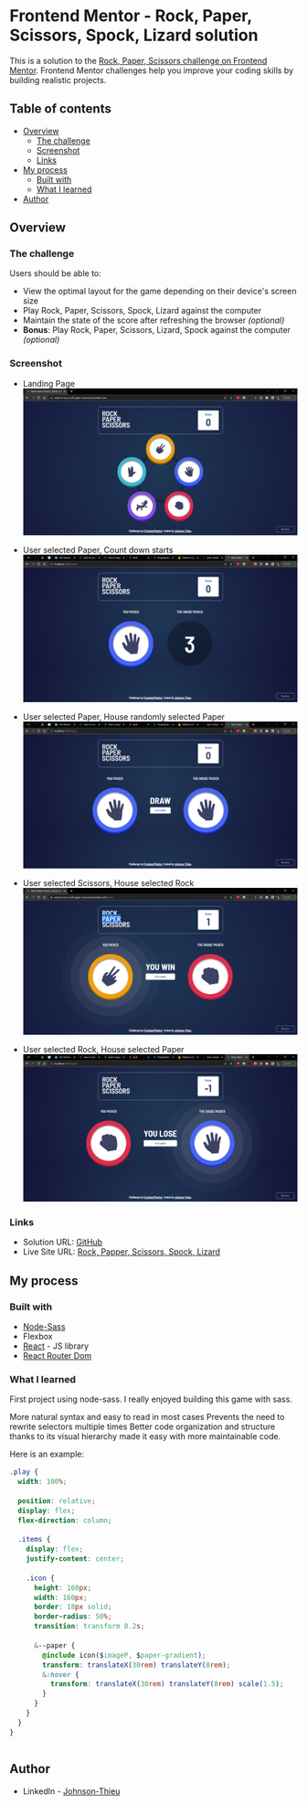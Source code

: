 # Frontend Mentor - Rock, Paper, Scissors, Spock, Lizard solution

This is a solution to the [Rock, Paper, Scissors challenge on Frontend Mentor](https://www.frontendmentor.io/challenges/rock-paper-scissors-game-pTgwgvgH). Frontend Mentor challenges help you improve your coding skills by building realistic projects.

## Table of contents

- [Overview](#overview)
  - [The challenge](#the-challenge)
  - [Screenshot](#screenshot)
  - [Links](#links)
- [My process](#my-process)
  - [Built with](#built-with)
  - [What I learned](#what-i-learned)
- [Author](#author)

## Overview

### The challenge

Users should be able to:

- View the optimal layout for the game depending on their device's screen size
- Play Rock, Paper, Scissors, Spock, Lizard against the computer
- Maintain the state of the score after refreshing the browser _(optional)_
- **Bonus**: Play Rock, Paper, Scissors, Lizard, Spock against the computer _(optional)_

### Screenshot

- Landing Page
  ![](./src/images/game-screenshot.png)

- User selected Paper, Count down starts
  ![](./src/images/game-count.png)

- User selected Paper, House randomly selected Paper
  ![](./src/images/game-draw.png)

- User selected Scissors, House selected Rock
  ![](./src/images/game-win.png)

- User selected Rock, House selected Paper
  ![](./src/images/game-lose.png)

### Links

- Solution URL: [GitHub](https://github.com/MyNameIsJohnson/react-scss-rock-paper-scissor)
- Live Site URL: [Rock, Papper, Scissors, Spock, Lizard](https://react-w-scss-rock-paper-scissors.onrender.com/)

## My process

### Built with

- [Node-Sass](https://www.npmjs.com/package/node-sass)
- Flexbox
- [React](https://reactjs.org/) - JS library
- [React Router Dom](https://www.npmjs.com/package/react-router-dom)

### What I learned

First project using node-sass. I really enjoyed building this game with sass.

More natural syntax and easy to read in most cases
Prevents the need to rewrite selectors multiple times
Better code organization and structure thanks to its visual hierarchy made it easy with more maintainable code.

Here is an example:

```css
.play {
  width: 100%;

  position: relative;
  display: flex;
  flex-direction: column;

  .items {
    display: flex;
    justify-content: center;

    .icon {
      height: 160px;
      width: 160px;
      border: 18px solid;
      border-radius: 50%;
      transition: transform 0.2s;

      &--paper {
        @include icon($imageP, $paper-gradient);
        transform: translateX(30rem) translateY(8rem);
        &:hover {
          transform: translateX(30rem) translateY(8rem) scale(1.5);
        }
      }
    }
  }
}
```

```js

```

## Author

- LinkedIn - [Johnson-Thieu](https://www.linkedin.com/in/johnson-thieu/)
